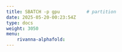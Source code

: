 ```yaml
---
title: SBATCH -p gpu          # partition
date: 2025-05-20-00:23:54Z
type: docs 
weight: 3050
menu: 
    rivanna-alphafold:
---
```



